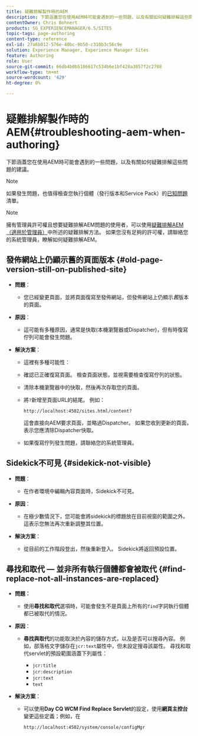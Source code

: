 ```yaml
---
title: 疑難排解製作時的AEM
description: 下節涵蓋您在使用AEM時可能會遇到的一些問題，以及有關如何疑難排解這些問題的建議。
contentOwner: Chris Bohnert
products: SG_EXPERIENCEMANAGER/6.5/SITES
topic-tags: page-authoring
content-type: reference
exl-id: 27a6b012-576e-40bc-9b50-c310b3c56c9e
solution: Experience Manager, Experience Manager Sites
feature: Authoring
role: User
source-git-commit: 66db4b0b5106617c534b6e1bf428a3057f2c2708
workflow-type: tm+mt
source-wordcount: '429'
ht-degree: 0%

---
```


# 疑難排解製作時的AEM{#troubleshooting-aem-when-authoring}

下節涵蓋您在使用AEM時可能會遇到的一些問題，以及有關如何疑難排解這些問題的建議。

>[!NOTE]
>
>如果發生問題，也值得檢查您執行個體（發行版本和Service Pack）的[已知問題](/help/release-notes/release-notes.md)清單。

>[!NOTE]
>
>擁有管理員許可權且想要疑難排解AEM問題的使用者，可以使用[疑難排解AEM （適用於管理員）](/help/sites-administering/troubleshoot.md)中所述的疑難排解方法。 如果您沒有足夠的許可權，請聯絡您的系統管理員，瞭解如何疑難排解AEM。

## 發佈網站上仍顯示舊的頁面版本 {#old-page-version-still-on-published-site}

* **問題**：

   * 您已經變更頁面，並將頁面復寫至發佈網站，但發佈網站上仍顯示&#x200B;*舊*&#x200B;版本的頁面。

* **原因**：

   * 這可能有多種原因，通常是快取(本機瀏覽器或Dispatcher)，但有時復寫佇列可能會發生問題。

* **解決方案**：

   * 這裡有多種可能性：
   * 確認已正確復寫頁面。 檢查頁面狀態，並視需要檢查復寫佇列的狀態。
   * 清除本機瀏覽器中的快取，然後再次存取您的頁面。
   * 將`?`新增至頁面URL的結尾。 例如：

     `http://localhost:4502/sites.html/content?`

     這會直接向AEM要求頁面，並略過Dispatcher。 如果您收到更新的頁面，表示您應清除Dispatcher快取。

   * 如果復寫佇列發生問題，請聯絡您的系統管理員。

## Sidekick不可見 {#sidekick-not-visible}

* **問題**：

   * 在作者環境中編輯內容頁面時，Sidekick不可見。

* **原因**：

   * 在極少數情況下，您可能會將sidekick的標題放在目前視窗的範圍之外。 這表示您無法再次重新調整其位置。

* **解決方案**：

   * 從目前的工作階段登出，然後重新登入。 Sidekick將返回預設位置。

## 尋找和取代 — 並非所有執行個體都會被取代 {#find-replace-not-all-instances-are-replaced}

* **問題：**

   * 使用&#x200B;**尋找和取代**&#x200B;選項時，可能會發生不是頁面上所有的`find`字詞執行個體都已被取代的情況。

* **原因**：

   * **尋找與取代**&#x200B;的功能取決於內容的儲存方式，以及是否可以搜尋內容。 例如，部落格文字儲存在`jcr:text`屬性中，但未設定搜尋該屬性。 尋找和取代servlet的預設範圍涵蓋下列屬性：

      * `jcr:title`
      * `jcr:description`
      * `jcr:text`
      * `text`

* **解決方案**：

   * 可以使用&#x200B;**Day CQ WCM Find Replace Servlet**&#x200B;的設定，使用&#x200B;**網頁主控台**&#x200B;變更這些定義；例如，在

     `http://localhost:4502/system/console/configMgr`
